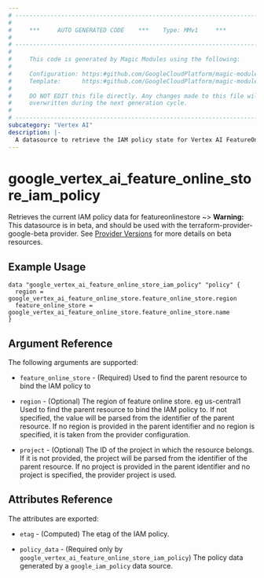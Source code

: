 ```yaml
---
# ----------------------------------------------------------------------------
#
#     ***     AUTO GENERATED CODE    ***    Type: MMv1     ***
#
# ----------------------------------------------------------------------------
#
#     This code is generated by Magic Modules using the following:
#
#     Configuration: https:#github.com/GoogleCloudPlatform/magic-modules/tree/main/mmv1/products/vertexai/FeatureOnlineStore.yaml
#     Template:      https:#github.com/GoogleCloudPlatform/magic-modules/tree/main/mmv1/templates/terraform/datasource_iam.html.markdown.tmpl
#
#     DO NOT EDIT this file directly. Any changes made to this file will be
#     overwritten during the next generation cycle.
#
# ----------------------------------------------------------------------------
subcategory: "Vertex AI"
description: |-
  A datasource to retrieve the IAM policy state for Vertex AI FeatureOnlineStore
---
```



# google_vertex_ai_feature_online_store_iam_policy

Retrieves the current IAM policy data for featureonlinestore
~> **Warning:** This datasource is in beta, and should be used with the terraform-provider-google-beta provider.
See [Provider Versions](https://terraform.io/docs/providers/google/guides/provider_versions.html) for more details on beta resources.


## Example Usage


```hcl
data "google_vertex_ai_feature_online_store_iam_policy" "policy" {
  region = google_vertex_ai_feature_online_store.feature_online_store.region
  feature_online_store = google_vertex_ai_feature_online_store.feature_online_store.name
}
```

## Argument Reference

The following arguments are supported:

* `feature_online_store` - (Required) Used to find the parent resource to bind the IAM policy to
* `region` - (Optional) The region of feature online store. eg us-central1 Used to find the parent resource to bind the IAM policy to. If not specified,
  the value will be parsed from the identifier of the parent resource. If no region is provided in the parent identifier and no
  region is specified, it is taken from the provider configuration.

* `project` - (Optional) The ID of the project in which the resource belongs.
    If it is not provided, the project will be parsed from the identifier of the parent resource. If no project is provided in the parent identifier and no project is specified, the provider project is used.

## Attributes Reference

The attributes are exported:

* `etag` - (Computed) The etag of the IAM policy.

* `policy_data` - (Required only by `google_vertex_ai_feature_online_store_iam_policy`) The policy data generated by
  a `google_iam_policy` data source.

